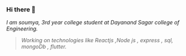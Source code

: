 ### Hi there 👋
<em>I am soumya, 3rd year college student at Dayanand Sagar college of Engineering.<br>
>Working on technologies like Reactjs ,Node js , express , sql, mongoDb , flutter.</em>


<!--
**soumyakumari74/soumyakumari74** is a ✨ _special_ ✨ repository because its `README.md` (this file) appears on your GitHub profile.

Here are some ideas to get you started:
- I am a 3rd year college student.
- 🔭 I’m currently working on my personal projects
- 🌱 I’m currently learning React framework.
-->
